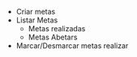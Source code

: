 - Criar metas  
- Listar Metas
    - Metas realizadas
    - Metas Abetars
- Marcar/Desmarcar metas realizar